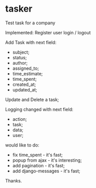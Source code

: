 # tasker
Test task for a company

Implemented:
Register user
login / logout

Add Task with next field:
* subject;
* status;
* author;
* assigned_to;
* time_estimate;
* time_spent;
* created_at;
* updated_at;

Update and Delete a task;

Logging changed with next field:
* action;
* task;
* data;
* user;

would like to do:
* fix time_spent - it's fast;
* popup from ajax - it's interesting;
* add pagination - it's fast;
* add django-messages - it's fast;

Thanks.